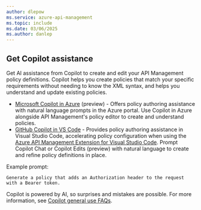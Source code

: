 ```yaml
---
author: dlepow
ms.service: azure-api-management
ms.topic: include
ms.date: 03/06/2025
ms.author: danlep
---
```

## Get Copilot assistance

Get AI assistance from Copilot to create and edit your API Management policy definitions. Copilot helps you create policies that match your specific requirements without needing to know the XML syntax, and helps you understand and update existing policies.

* [Microsoft Copilot in Azure](/azure/copilot/author-api-management-policies?toc=%2Fazure%2Fapi-management%2Ftoc.json&bc=%2Fazure%2Fapi-management%2Fbreadcrumb%2Ftoc.json) (preview) - Offers policy authoring assistance with natural language prompts in the Azure portal. Use Copilot in Azure alongside API Management's policy editor to create and understand policies.
* [GitHub Copilot in VS Code](https://code.visualstudio.com/docs/copilot/overview) - Provides policy authoring assistance in Visual Studio Code, accelerating policy configuration when using the [Azure API Management Extension for Visual Studio Code](https://marketplace.visualstudio.com/items?itemName=ms-azuretools.vscode-apimanagement&ssr=false#overview). Prompt Copilot Chat or Copilot Edits (preview) with natural language to create and refine policy definitions in place.

Example prompt:

```copilot-prompt
Generate a policy that adds an Authorization header to the request with a Bearer token.
```
 
Copilot is powered by AI, so surprises and mistakes are possible. For more information, see [Copilot general use FAQs](https://aka.ms/copilot-general-use-faqs). 
